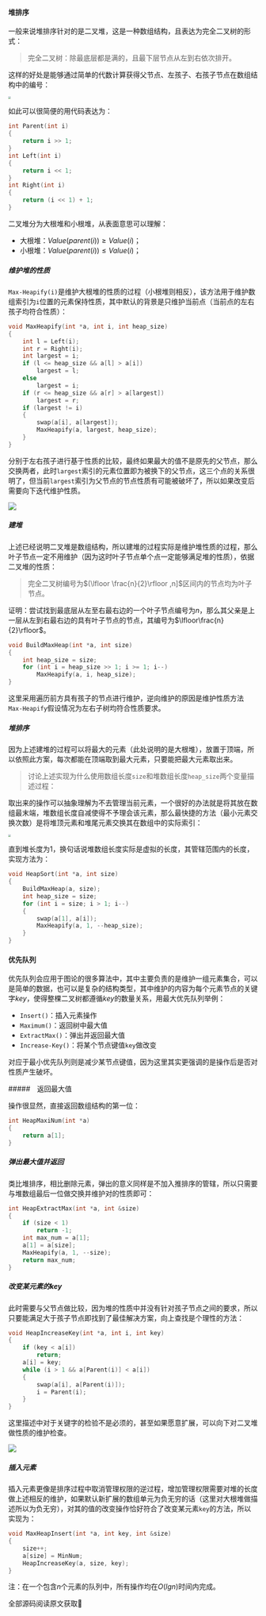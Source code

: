 #### 堆排序

一般来说堆排序针对的是二叉堆，这是一种数组结构，且表达为完全二叉树的形式：

> 完全二叉树：除最底层都是满的，且最下层节点从左到右依次排开。

这样的好处是能够通过简单的代数计算获得父节点、左孩子、右孩子节点在数组结构中的编号：

<img src="C:\Users\SSW\Desktop\完全二叉树.png" style="zoom:33%;" />

如此可以很简便的用代码表达为：

```cpp
int Parent(int i)
{
    return i >> 1;
}
int Left(int i)
{
    return i << 1;
}
int Right(int i)
{
    return (i << 1) + 1;
}
```

二叉堆分为大根堆和小根堆，从表面意思可以理解：

- 大根堆：$Value(parent(i))\ge Value(i)$；
- 小根堆：$Value(parent(i))\le Value(i)$；

##### 维护堆的性质

`Max-Heapify(i)`是维护大根堆的性质的过程（小根堆则相反），该方法用于维护数组索引为`i`位置的元素保持性质，其中默认的背景是只维护当前点（当前点的左右孩子均符合性质）：

```cpp
void MaxHeapify(int *a, int i, int heap_size)
{
    int l = Left(i);
    int r = Right(i);
    int largest = i;
    if (l <= heap_size && a[l] > a[i])
        largest = l;
    else
        largest = i;
    if (r <= heap_size && a[r] > a[largest])
        largest = r;
    if (largest != i)
    {
        swap(a[i], a[largest]);
        MaxHeapify(a, largest, heap_size);
    }
}
```

分别于左右孩子进行基于性质的比较，最终如果最大的值不是原先的父节点，那么交换两者，此时`largest`索引的元素位置即为被换下的父节点，这三个点的关系很明了，但当前`largest`索引为父节点的节点性质有可能被破坏了，所以如果改变后需要向下迭代维护性质。

![](C:\Users\SSW\Desktop\维护.png)

##### 建堆

上述已经说明二叉堆是数组结构，所以建堆的过程实际是维护堆性质的过程，那么叶子节点一定不用维护（因为这时叶子节点单个点一定能够满足堆的性质），依据二叉堆的性质：

> 完全二叉树编号为$(\lfloor \frac{n}{2}\rfloor ,n]$区间内的节点均为叶子节点。

证明：尝试找到最底层从左至右最右边的一个叶子节点编号为$n$，那么其父亲是上一层从左到右最右边的具有叶子节点的节点，其编号为$\lfloor\frac{n}{2}\rfloor$。

```cpp
void BuildMaxHeap(int *a, int size)
{
    int heap_size = size;
    for (int i = heap_size >> 1; i >= 1; i--)
        MaxHeapify(a, i, heap_size);
}
```

这里采用遍历前方具有孩子的节点进行维护，逆向维护的原因是维护性质方法`Max-Heapify`假设情况为左右子树均符合性质要求。

##### 堆排序

因为上述建堆的过程可以将最大的元素（此处说明的是大根堆），放置于顶端，所以依照此方案，每次都能在顶端取到最大元素，只要能把最大元素取出来。

> 讨论上述实现为什么使用数组长度`size`和堆数组长度`heap_size`两个变量描述过程：

取出来的操作可以抽象理解为不去管理当前元素，一个很好的办法就是将其放在数组最末端，堆数组长度自减使得不予理会该元素，那么最快捷的方法（最小元素交换次数）是将堆顶元素和堆尾元素交换其在数组中的实际索引：

<img src="C:\Users\SSW\Desktop\sort.png" style="zoom:33%;" />

直到堆长度为$1$，换句话说堆数组长度实际是虚拟的长度，其管辖范围内的长度，实现方法为：

```cpp
void HeapSort(int *a, int size)
{
    BuildMaxHeap(a, size);
    int heap_size = size;
    for (int i = size; i > 1; i--)
    {
        swap(a[1], a[i]);
        MaxHeapify(a, 1, --heap_size);
    }
}
```

#### 优先队列

优先队列会应用于图论的很多算法中，其中主要负责的是维护一组元素集合，可以是简单的数据，也可以是复杂的结构类型，其中维护的内容为每个元素节点的关键字$key$，使得整棵二叉树都遵循$key$的数量关系，用最大优先队列举例：

- `Insert()`：插入元素操作
- `Maximum()`：返回树中最大值
- `ExtractMax()`：弹出并返回最大值
- `Increase-Key()`：将某个节点键值`key`做改变

对应于最小优先队列则是减少某节点键值，因为这里其实更强调的是操作后是否对性质产生破坏。

#####　返回最大值

操作很显然，直接返回数组结构的第一位：

```cpp
int HeapMaxiNum(int *a)
{
    return a[1];
}
```

##### 弹出最大值并返回

类比堆排序，相比删除元素，弹出的意义同样是不加入推排序的管辖，所以只需要与堆数组最后一位做交换并维护对的性质即可：

```cpp
int HeapExtractMax(int *a, int &size)
{
    if (size < 1)
        return -1;
    int max_num = a[1];
    a[1] = a[size];
    MaxHeapify(a, 1, --size);
    return max_num;
}
```

##### 改变某元素的key

此时需要与父节点做比较，因为堆的性质中并没有针对孩子节点之间的要求，所以只要能满足大于孩子节点即找到了最佳解决方案，向上查找是个理性的方法：

```cpp
void HeapIncreaseKey(int *a, int i, int key)
{
    if (key < a[i])
        return;
    a[i] = key;
    while (i > 1 && a[Parent(i)] < a[i])
    {
        swap(a[i], a[Parent(i)]);
        i = Parent(i);
    }
}
```

这里描述中对于关键字的检验不是必须的，甚至如果愿意扩展，可以向下对二叉堆做性质的维护检查。

![](C:\Users\SSW\Desktop\inc.png)

##### 插入元素

插入元素更像是排序过程中取消管理权限的逆过程，增加管理权限需要对堆的长度做上述相反的维护，如果默认新扩展的数组单元为负无穷的话（这里对大根堆做描述所以为负无穷），对其的值的改变操作恰好符合了改变某元素`key`的方法，所以实现为：

```cpp
void MaxHeapInsert(int *a, int key, int &size)
{
    size++;
    a[size] = MinNum;
    HeapIncreaseKey(a, size, key);
}
```

注：在一个包含$n$个元素的队列中，所有操作均在$O(lgn)$时间内完成。

全部源码阅读原文获取:dog: